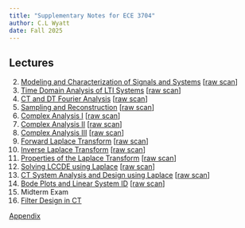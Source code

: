 ```yaml
---
title: "Supplementary Notes for ECE 3704"
author: C.L Wyatt
date: Fall 2025
---
```


## Lectures

2. [Modeling and Characterization of Signals and Systems](lecture2.html) [[raw scan](raw/ece3704-notes02.pdf)]
3. [Time Domain Analysis of LTI Systems](lecture3.html) [[raw scan](raw/ece3704-notes03.pdf)]
4. [CT and DT Fourier Analysis](lecture4.html) [[raw scan](raw/ece3704-notes04.pdf)]
5. [Sampling and Reconstruction](lecture5.html) [[raw scan](raw/ece3704-notes05.pdf)]
6. [Complex Analysis I](lecture6.html) [[raw scan](raw/ece3704-notes06.pdf)]
7. [Complex Analysis II](lecture7.html) [[raw scan](raw/ece3704-notes07.pdf)]
8. [Complex Analysis III](lecture8.html) [[raw scan](raw/ece3704-notes08.pdf)]
9. [Forward Laplace Transform](lecture9.html) [[raw scan](raw/ece3704-notes09.pdf)]
10. [Inverse Laplace Transform](lecture10.html) [[raw scan](raw/ece3704-notes10.pdf)]
11. [Properties of the Laplace Transform](lecture11.html) [[raw scan](raw/ece3704-notes11.pdf)]
12. [Solving LCCDE using Laplace](lecture12.html) [[raw scan](raw/ece3704-notes12.pdf)]
13. [CT System Analysis and Design using Laplace](lecture13.html) [[raw scan](raw/ece3704-notes13.pdf)]
14. [Bode Plots and Linear System ID](lecture14.html) [[raw scan](raw/ece3704-notes14.pdf)]
15. Midterm Exam
16. [Filter Design in CT](lecture16.html)

[Appendix](appendix.html)
